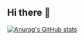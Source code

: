 ## Hi there 👋

[![Anurag's GitHub stats](https://github-readme-stats.vercel.app/apieybraiananuraghazra)](https://github.com/anuraghazra/github-readme-stats)

<!--
**eybraian/eybraian** is a ✨ _special_ ✨ repository because its `README.md` (this file) appears on your GitHub profile.

Here are some ideas to get you started:

- 🔭 I’m currently working on ...
- 🌱 I’m currently learning ...
- 👯 I’m looking to collaborate on ...
- 🤔 I’m looking for help with ...
- 💬 Ask me about ...
- 📫 How to reach me: ...
- 😄 Pronouns: ...
- ⚡ Fun fact: ...
-->
